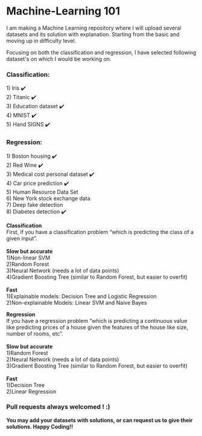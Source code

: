 # Machine-Learning 101

I am making a Machine Learning repository where I will upload several datasets and its solution with explanation. Starting from the basic and moving up in difficulty level.

Focusing on both the classification and regression, I have selected following dataset's on which I would be working on. 

<b><h3>Classification:</h3></b>
    	1) Iris :heavy_check_mark:<br/> 
    	2) Titanic :heavy_check_mark:<br/>
    	3) Education dataset :heavy_check_mark:<br/>
    	4) MNIST :heavy_check_mark:<br/>
    	5) Hand SIGNS :heavy_check_mark:<br/> 
<b><h3>Regression:</b></h3>
    	1) Boston housing :heavy_check_mark:<br/>
    	2) Red Wine :heavy_check_mark:<br/>
    	3) Medical cost personal dataset :heavy_check_mark:<br/>
    	4) Car price prediction :heavy_check_mark:<br/>
    	5) Human Resource Data Set<br/>
    	6) New York stock exchange data<br/>
    	7) Deep fake detection<br/>
        8) Diabetes detection :heavy_check_mark:<br/>
        
<b>Classification</b><br/>
First, if you have a classification problem “which is predicting the class of a given input”.<br/><br/>
<b>Slow but accurate</b><br/>
    1)Non-linear SVM<br/>
    2)Random Forest<br/>
    3)Neural Network (needs a lot of data points)<br/>
    4)Gradient Boosting Tree (similar to Random Forest, but easier to overfit)<br/><br/>
<b>Fast</b><br/>
    1)Explainable models: Decision Tree and Logistic Regression<br/>
    2)Non-explainable Models: Linear SVM and Naive Bayes<br/>        

<b>Regression</b><br/>
If you have a regression problem “which is predicting a continuous value like predicting prices of a house given the features of the house like size, number of rooms, etc”.<br/><br/>
<b>Slow but accurate</b><br/>
    1)Random Forest<br>
    2)Neural Network (needs a lot of data points)<br>
    3)Gradient Boosting Tree (similar to Random Forest, but easier to overfit)<br><br/>
<b>Fast</b><br/>
    1)Decision Tree<br>
    2)Linear Regression<br>

<b><h3>Pull requests always welcomed ! :) </h3></b>
<b>You may add your datasets with solutions, or can request us to give their solutions. Happy Coding!! </b>
